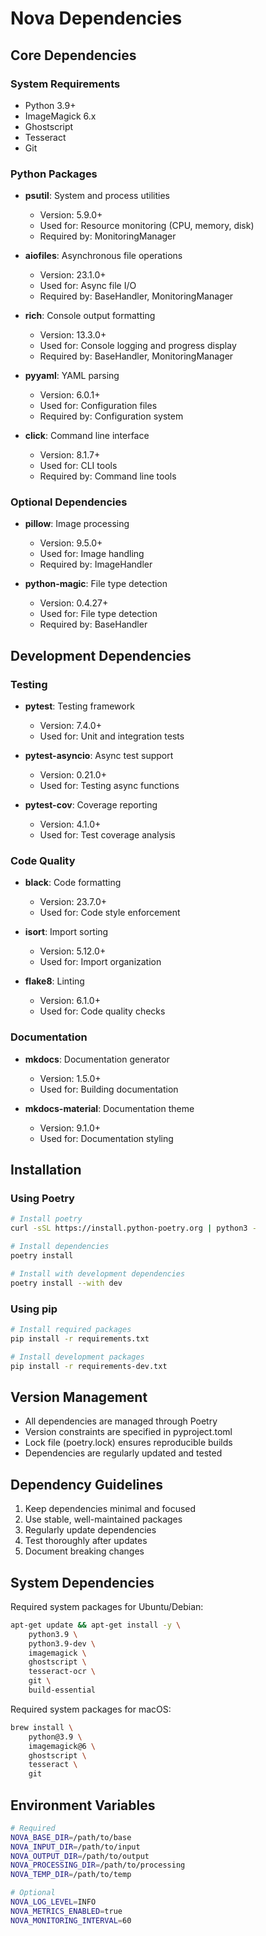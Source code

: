 # Nova Dependencies

## Core Dependencies

### System Requirements
- Python 3.9+
- ImageMagick 6.x
- Ghostscript
- Tesseract
- Git

### Python Packages
- **psutil**: System and process utilities
  - Version: 5.9.0+
  - Used for: Resource monitoring (CPU, memory, disk)
  - Required by: MonitoringManager

- **aiofiles**: Asynchronous file operations
  - Version: 23.1.0+
  - Used for: Async file I/O
  - Required by: BaseHandler, MonitoringManager

- **rich**: Console output formatting
  - Version: 13.3.0+
  - Used for: Console logging and progress display
  - Required by: BaseHandler, MonitoringManager

- **pyyaml**: YAML parsing
  - Version: 6.0.1+
  - Used for: Configuration files
  - Required by: Configuration system

- **click**: Command line interface
  - Version: 8.1.7+
  - Used for: CLI tools
  - Required by: Command line tools

### Optional Dependencies
- **pillow**: Image processing
  - Version: 9.5.0+
  - Used for: Image handling
  - Required by: ImageHandler

- **python-magic**: File type detection
  - Version: 0.4.27+
  - Used for: File type detection
  - Required by: BaseHandler

## Development Dependencies

### Testing
- **pytest**: Testing framework
  - Version: 7.4.0+
  - Used for: Unit and integration tests

- **pytest-asyncio**: Async test support
  - Version: 0.21.0+
  - Used for: Testing async functions

- **pytest-cov**: Coverage reporting
  - Version: 4.1.0+
  - Used for: Test coverage analysis

### Code Quality
- **black**: Code formatting
  - Version: 23.7.0+
  - Used for: Code style enforcement

- **isort**: Import sorting
  - Version: 5.12.0+
  - Used for: Import organization

- **flake8**: Linting
  - Version: 6.1.0+
  - Used for: Code quality checks

### Documentation
- **mkdocs**: Documentation generator
  - Version: 1.5.0+
  - Used for: Building documentation

- **mkdocs-material**: Documentation theme
  - Version: 9.1.0+
  - Used for: Documentation styling

## Installation

### Using Poetry
```bash
# Install poetry
curl -sSL https://install.python-poetry.org | python3 -

# Install dependencies
poetry install

# Install with development dependencies
poetry install --with dev
```

### Using pip
```bash
# Install required packages
pip install -r requirements.txt

# Install development packages
pip install -r requirements-dev.txt
```

## Version Management
- All dependencies are managed through Poetry
- Version constraints are specified in pyproject.toml
- Lock file (poetry.lock) ensures reproducible builds
- Dependencies are regularly updated and tested

## Dependency Guidelines
1. Keep dependencies minimal and focused
2. Use stable, well-maintained packages
3. Regularly update dependencies
4. Test thoroughly after updates
5. Document breaking changes

## System Dependencies
Required system packages for Ubuntu/Debian:
```bash
apt-get update && apt-get install -y \
    python3.9 \
    python3.9-dev \
    imagemagick \
    ghostscript \
    tesseract-ocr \
    git \
    build-essential
```

Required system packages for macOS:
```bash
brew install \
    python@3.9 \
    imagemagick@6 \
    ghostscript \
    tesseract \
    git
```

## Environment Variables
```bash
# Required
NOVA_BASE_DIR=/path/to/base
NOVA_INPUT_DIR=/path/to/input
NOVA_OUTPUT_DIR=/path/to/output
NOVA_PROCESSING_DIR=/path/to/processing
NOVA_TEMP_DIR=/path/to/temp

# Optional
NOVA_LOG_LEVEL=INFO
NOVA_METRICS_ENABLED=true
NOVA_MONITORING_INTERVAL=60
``` 
